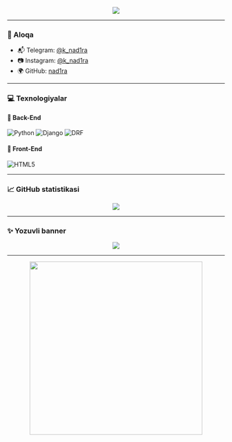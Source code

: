 <p align="center">
  <img src="https://readme-typing-svg.demolab.com/?lines=Salom!+Men+Nodira;Python+Django+dasturchisi;Backend+developer🚀&center=true&width=500&height=50">
</p>


---

### 📱 Aloqa

- 📬 Telegram: [@k_nad1ra](https://t.me/k_nad1ra)
- 📷 Instagram: [@k_nad1ra](https://instagram.com/k_nad1ra)
- 🌍 GitHub: [nad1ra](https://github.com/nad1ra)

---

### 💻 Texnologiyalar

#### 🔧 Back-End
![Python](https://img.shields.io/badge/Python-FFD43B?style=for-the-badge&logo=python&logoColor=darkgreen)
![Django](https://img.shields.io/badge/Django-092E20?style=for-the-badge&logo=django&logoColor=white)
![DRF](https://img.shields.io/badge/DRF-red?style=for-the-badge)


#### 🎨 Front-End
![HTML5](https://img.shields.io/badge/HTML5-E34F26?style=for-the-badge&logo=html5&logoColor=white)

---

### 📈 GitHub statistikasi

<p align="center">
  <img src="https://github-readme-stats.vercel.app/api?username=nad1ra&show_icons=true&theme=radical" />
</p>

---

### ✨ Yozuvli banner

<p align="center">
  <img src="https://readme-typing-svg.demolab.com/?lines=Salom,+men+Nadira!;Python+Django+dasturchiman!;Backend+developer+bo'lishni+xohlayman🚀&center=true&width=500&height=45" />
</p>

---


<p align="center">
  <img src="https://cdn.dribbble.com/users/1162077/screenshots/3848914/programmer.png" width="400px"/>
</p>
